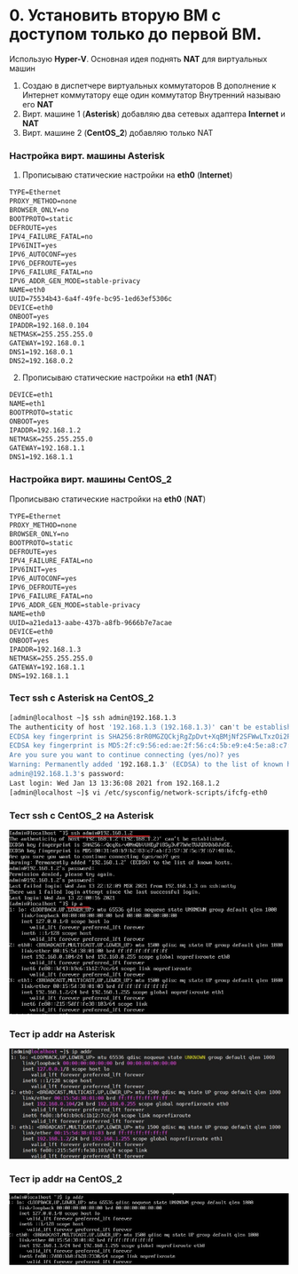 # 0. Установить вторую ВМ с доступом только до первой ВМ.
Использую __Hyper-V__. Основная идея поднять __NAT__ для виртуальных машин
1. Создаю в диспетчере виртуальных коммутаторов В дополнение к Интернет коммутатору еще один коммутатор Внутренний называю его __NAT__
2. Вирт. машине 1 (**Asterisk**) добавляю два сетевых адаптера __Internet__ и __NAT__
3. Вирт. машине 2 (**CentOS_2**) добавляю только NAT
### Настройка вирт. машины **Asterisk**
1. Прописываю статические настройки на __eth0__ (__Internet__)
```editorcongif
TYPE=Ethernet
PROXY_METHOD=none
BROWSER_ONLY=no
BOOTPROTO=static
DEFROUTE=yes
IPV4_FAILURE_FATAL=no
IPV6INIT=yes
IPV6_AUTOCONF=yes
IPV6_DEFROUTE=yes
IPV6_FAILURE_FATAL=no
IPV6_ADDR_GEN_MODE=stable-privacy
NAME=eth0
UUID=75534b43-6a4f-49fe-bc95-1ed63ef5306c
DEVICE=eth0
ONBOOT=yes
IPADDR=192.168.0.104
NETMASK=255.255.255.0
GATEWAY=192.168.0.1
DNS1=192.168.0.1
DNS2=192.168.0.2
```
2. Прописываю статические настройки на __eth1__ (__NAT__)
```
DEVICE=eth1
NAME=eth1
BOOTPROTO=static
ONBOOT=yes
IPADDR=192.168.1.2
NETMASK=255.255.255.0
GATEWAY=192.168.1.1
DNS1=192.168.1.1
```
### Настройка вирт. машины **CentOS_2**
Прописываю статические настройки на __eth0__ (__NAT__)
```
TYPE=Ethernet
PROXY_METHOD=none
BROWSER_ONLY=no
BOOTPROTO=static
DEFROUTE=yes
IPV4_FAILURE_FATAL=no
IPV6INIT=yes
IPV6_AUTOCONF=yes
IPV6_DEFROUTE=yes
IPV6_FAILURE_FATAL=no
IPV6_ADDR_GEN_MODE=stable-privacy
NAME=eth0
UUID=a21eda13-aabe-437b-a8fb-9666b7e7acae
DEVICE=eth0
ONBOOT=yes
IPADDR=192.168.1.3
NETMASK=255.255.255.0
GATEWAY=192.168.1.1
DNS=192.168.1.1
```

### Тест ssh с Asterisk на CentOS_2
```bash
[admin@localhost ~]$ ssh admin@192.168.1.3
The authenticity of host '192.168.1.3 (192.168.1.3)' can't be established.
ECDSA key fingerprint is SHA256:8rR0MGZQCkjRgZpDvt+XqBMjNf2SFWwLTxzOi2PiFe0.
ECDSA key fingerprint is MD5:2f:c9:56:ed:ae:2f:56:c4:5b:e9:e4:5e:a8:c7:e8:4a.
Are you sure you want to continue connecting (yes/no)? yes
Warning: Permanently added '192.168.1.3' (ECDSA) to the list of known hosts.
admin@192.168.1.3's password:
Last login: Wed Jan 13 13:36:08 2021 from 192.168.1.2
[admin@localhost ~]$ vi /etc/sysconfig/network-scripts/ifcfg-eth0
```

### Тест __ssh__ с __CentOS_2__ на __Asterisk__
![SSH connect to Asterisk from CENTOS_2](/images/0_ssh_from_CentOS_2_to_Asterisk.jpg)
### Тест __ip addr__ на Asterisk
![ip addr on Asterisk](/images/0_ip_addr_Asterisk.jpg)
### Тест __ip addr__ на CentOS_2
![ip addr on CENTOS_2](/images/0_ip_addr_CentOS_2.jpg)
